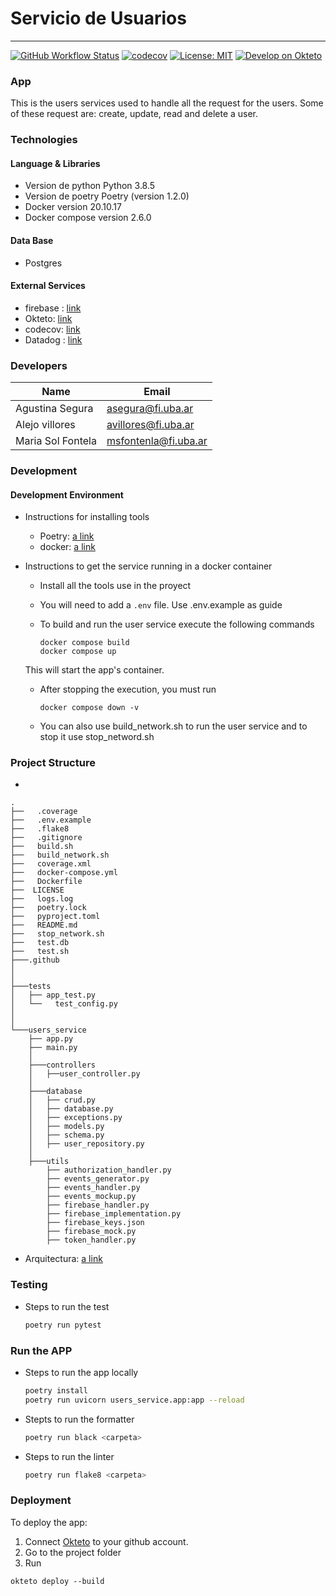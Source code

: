 # Servicio de Usuarios
---

[![GitHub Workflow Status](https://github.com/Fifiuba/users-service/actions/workflows/test_action.yml/badge.svg?event=push)](https://github.com/Fifiuba/users-service/commits/main)
[![codecov](https://codecov.io/gh/Fifiuba/users-service/branch/main/graph/badge.svg?token=WQLIP37828)](https://codecov.io/gh/Fifiuba/users-service)
[![License: MIT](https://img.shields.io/badge/License-MIT-green.svg)](https://github.com/Fifiuba/users-service/blob/develop/LICENSE)
[![Develop on Okteto](https://okteto.com/develop-okteto.svg)](https://backend-agustinaa235.cloud.okteto.net/)

### App

This is the users services used to handle all the request for the users. Some of these request are: create, update, read and delete a user.    

### Technologies 

#### Language & Libraries
* Version de python Python 3.8.5
* Version de poetry Poetry (version 1.2.0)
* Docker version 20.10.17
* Docker compose version 2.6.0


#### Data Base

* Postgres

#### External Services

* firebase : [link](https://console.firebase.google.com/u/0/project/user-service-9def8/overview)
* Okteto: [link](https://backend-agustinaa235.cloud.okteto.net/)
* codecov: [link](https://app.codecov.io/gh/Fifiuba/users-service)
* Datadog : [link](https://app.datadoghq.com/event/explorer?cols=&messageDisplay=expanded-lg&options=&sort=DESC&from_ts=1669555776832&to_ts=1670160576832&live=true)

### Developers

|Name                | Email                |
|--------------------|----------------------|
| Agustina Segura    | asegura@fi.uba.ar    |
| Alejo villores     | avillores@fi.uba.ar  |
| Maria Sol Fontela  | msfontenla@fi.uba.ar |

### Development 

#### Development Environment

* Instructions for installing tools
    * Poetry: [a link](https://python-poetry.org/docs/)
    * docker: [a link](https://docs.docker.com/compose/install/)

* Instructions to get the service running in a docker container
    *  Install all the tools use in the proyect
    * You will need to add a `.env` file. Use .env.example as guide 
    * To build and run the user service execute the following commands

        ```
        docker compose build
        docker compose up
        ```

    This will start the app's container. 
    * After stopping the execution, you must run

        ```
        docker compose down -v
        ```

    * You can also use build_network.sh to run the user service and to stop it use stop_netword.sh


### Project Structure
*
``` 
.
├──   .coverage
├──   .env.example
├──   .flake8
├──   .gitignore
├──   build.sh
├──   build_network.sh
├──   coverage.xml
├──   docker-compose.yml
├──   Dockerfile
├──  LICENSE
├──   logs.log
├──   poetry.lock
├──   pyproject.toml
├──   README.md
├──   stop_network.sh
├──   test.db
├──   test.sh
├───.github
│
│
├───tests
│   ├── app_test.py
│   └──   test_config.py
│   
│
└───users_service
    ├── app.py
    ├── main.py
    │   
    ├───controllers
    │   ├──user_controller.py 
    │
    ├───database
    │   ├── crud.py
    │   ├── database.py
    │   ├── exceptions.py
    │   ├── models.py
    │   ├── schema.py
    │   ├── user_repository.py
    │
    ├───utils
        ├── authorization_handler.py
        ├── events_generator.py
        ├── events_handler.py
        ├── events_mockup.py
        ├── firebase_handler.py
        ├── firebase_implementation.py
        ├── firebase_keys.json
        ├── firebase_mock.py
        ├── token_handler.py
```

* Arquitectura: [a link](https://lucid.app/lucidchart/2b0082b4-0986-4100-94b0-df16a620bc21/edit?invitationId=inv_221440e6-e888-4abd-a513-a07c1c196692&page=0_0#)

### Testing

* Steps to run the test
    ```bash
    poetry run pytest
    ```
### Run the APP
* Steps to run the app locally
    ```bash
    poetry install
    poetry run uvicorn users_service.app:app --reload
    ```

* Stepts to run the formatter
    ```bash
    poetry run black <carpeta>
    ```
* Steps to run the linter
    ```bash
    poetry run flake8 <carpeta>
    ```
### Deployment
To deploy the app:  
1. Connect [Okteto](https://www.okteto.com/) to your github account.
2. Go to the project folder
3. Run 
```
okteto deploy --build
```
